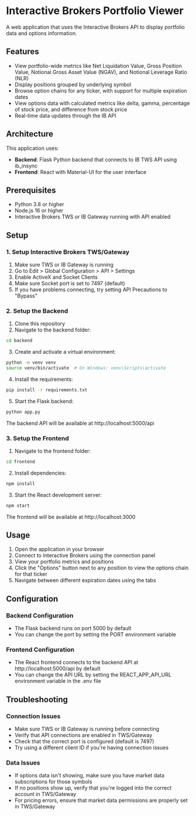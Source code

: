 # Interactive Brokers Portfolio Viewer

A web application that uses the Interactive Brokers API to display portfolio data and options information.

## Features

- View portfolio-wide metrics like Net Liquidation Value, Gross Position Value, Notional Gross Asset Value (NGAV), and Notional Leverage Ratio (NLR)
- Display positions grouped by underlying symbol
- Browse option chains for any ticker, with support for multiple expiration dates
- View options data with calculated metrics like delta, gamma, percentage of stock price, and difference from stock price
- Real-time data updates through the IB API

## Architecture

This application uses:

- **Backend**: Flask Python backend that connects to IB TWS API using ib_insync
- **Frontend**: React with Material-UI for the user interface

## Prerequisites

- Python 3.8 or higher
- Node.js 16 or higher
- Interactive Brokers TWS or IB Gateway running with API enabled

## Setup

### 1. Setup Interactive Brokers TWS/Gateway

1. Make sure TWS or IB Gateway is running
2. Go to Edit > Global Configuration > API > Settings
3. Enable ActiveX and Socket Clients
4. Make sure Socket port is set to 7497 (default)
5. If you have problems connecting, try setting API Precautions to "Bypass"

### 2. Setup the Backend

1. Clone this repository
2. Navigate to the backend folder:

```bash
cd backend
```

3. Create and activate a virtual environment:

```bash
python -m venv venv
source venv/bin/activate  # On Windows: venv\Scripts\activate
```

4. Install the requirements:

```bash
pip install -r requirements.txt
```

5. Start the Flask backend:

```bash
python app.py
```

The backend API will be available at http://localhost:5000/api

### 3. Setup the Frontend

1. Navigate to the frontend folder:

```bash
cd frontend
```

2. Install dependencies:

```bash
npm install
```

3. Start the React development server:

```bash
npm start
```

The frontend will be available at http://localhost:3000

## Usage

1. Open the application in your browser
2. Connect to Interactive Brokers using the connection panel
3. View your portfolio metrics and positions
4. Click the "Options" button next to any position to view the options chain for that ticker
5. Navigate between different expiration dates using the tabs

## Configuration

### Backend Configuration

- The Flask backend runs on port 5000 by default
- You can change the port by setting the PORT environment variable

### Frontend Configuration

- The React frontend connects to the backend API at http://localhost:5000/api by default
- You can change the API URL by setting the REACT_APP_API_URL environment variable in the .env file

## Troubleshooting

### Connection Issues

- Make sure TWS or IB Gateway is running before connecting
- Verify that API connections are enabled in TWS/Gateway
- Check that the correct port is configured (default is 7497)
- Try using a different client ID if you're having connection issues

### Data Issues

- If options data isn't showing, make sure you have market data subscriptions for those symbols
- If no positions show up, verify that you're logged into the correct account in TWS/Gateway
- For pricing errors, ensure that market data permissions are properly set in TWS/Gateway
